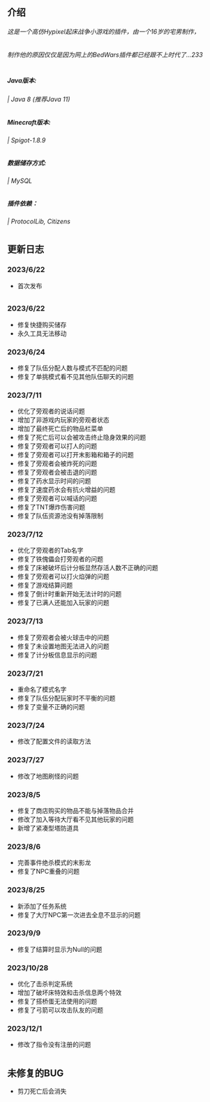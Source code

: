 
## 介绍
###### 这是一个高仿Hypixel起床战争小游戏的插件，由一个16岁的宅男制作，
###### 制作他的原因仅仅是因为网上的BedWars插件都已经跟不上时代了...233

#

##### Java版本:
###### | Java 8  (推荐Java 11)

##### Minecraft版本:
###### | Spigot-1.8.9


##### 数据储存方式:
###### | MySQL


##### 插件依赖：
###### | ProtocolLib, Citizens

#

## 更新日志

### 2023/6/22
- 首次发布

######

### 2023/6/22
- 修复快捷购买储存
- 永久工具无法移动

### 2023/6/24
- 修复了队伍分配人数与模式不匹配的问题
- 修复了单挑模式看不见其他队伍聊天的问题

### 2023/7/11
- 优化了旁观者的说话问题
- 增加了非游戏内玩家的旁观者状态
- 增加了最终死亡后的物品栏菜单
- 修复了死亡后可以会被攻击终止隐身效果的问题
- 修复了旁观者可以打人的问题
- 修复了旁观者可以打开末影箱和箱子的问题
- 修复了旁观者会被炸死的问题
- 修复了旁观者会被击退的问题
- 修复了药水显示时间的问题
- 修复了速度药水会有抗火增益的问题
- 修复了旁观者可以喊话的问题
- 修复了TNT爆炸伤害问题
- 修复了队伍资源池没有掉落限制

### 2023/7/12
- 优化了旁观者的Tab名字
- 修复了铁傀儡会打旁观者的问题
- 修复了床被破坏后计分板显然存活人数不正确的问题
- 修复了旁观者可以打火焰弹的问题
- 修复了游戏结算问题
- 修复了倒计时重新开始无法计时的问题
- 修复了已满人还能加入玩家的问题

### 2023/7/13
- 修复了旁观者会被火球击中的问题
- 修复了未设置地图无法进入的问题
- 修复了计分板信息显示的问题

### 2023/7/21
- 重命名了模式名字
- 修复了队伍分配玩家时不平衡的问题
- 修复了变量不正确的问题

### 2023/7/24
- 修改了配置文件的读取方法


### 2023/7/27
- 修改了地图刷怪的问题


### 2023/8/5
- 修复了商店购买的物品不能与掉落物品合并
- 修改了加入等待大厅看不见其他玩家的问题
- 新增了紧凑型塔防道具


### 2023/8/6
- 完善事件绝杀模式的末影龙
- 修复了NPC重叠的问题

### 2023/8/25
- 新添加了任务系统
- 修复了大厅NPC第一次进去全息不显示的问题

### 2023/9/9
- 修复了结算时显示为Null的问题

### 2023/10/28
- 优化了击杀判定系统
- 增加了破坏床特效和击杀信息两个特效
- 修复了搭桥蛋无法使用的问题
- 修复了弓箭可以攻击队友的问题

### 2023/12/1
- 修改了指令没有注册的问题

#

## 未修复的BUG
- 剪刀死亡后会消失
